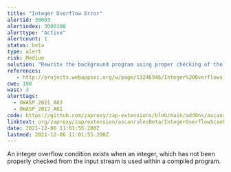 ```yaml
---
title: "Integer Overflow Error"
alertid: 30003
alertindex: 3000300
alerttype: "Active"
alertcount: 1
status: beta
type: alert
risk: Medium
solution: "Rewrite the background program using proper checking of the size of integer being input to prevent overflows and divide by 0 errors.  This will require a recompile of the background executable."
references:
   - http://projects.webappsec.org/w/page/13246946/Integer%20Overflows
cwe: 190
wasc: 3
alerttags: 
  - OWASP_2021_A03
  - OWASP_2017_A01
code: https://github.com/zaproxy/zap-extensions/blob/main/addOns/ascanrulesBeta/src/main/java/org/zaproxy/zap/extension/ascanrulesBeta/IntegerOverflowScanRule.java
linktext: org/zaproxy/zap/extension/ascanrulesBeta/IntegerOverflowScanRule.java
date: 2021-12-06 11:01:55.200Z
lastmod: 2021-12-06 11:01:55.200Z
---
```

An integer overflow condition exists when an integer, which has not been properly checked from the input stream is used within a compiled program. 
